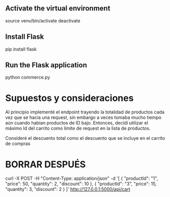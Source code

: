 ## Activate the virtual environment
source venv/bin/activate
deactivate

## Install Flask
pip install flask

## Run the Flask application
python commerce.py

# Supuestos y consideraciones

Al principio implementé el endpoint trayendo la totalidad de productos cada vez que se hacía una request, sin embargo a veces tomaba mucho tiempo aún cuando habían productos de ID bajo. Entonces, decidí utilizar el máximo Id del carrito como límite de request en la lista de productos. 

Consideré el descuento total como el descuento que se incluye en el carrito de compras

# BORRAR DESPUÉS
curl -X POST -H "Content-Type: application/json" -d '[
    {
        "productId": "1",
        "price": 50,
        "quantity": 2,
        "discount": 10
    },
    {
        "productId": "3",
        "price": 15,
        "quantity": 3,
        "discount": 2
    }
]' http://127.0.0.1:5000/api/cart